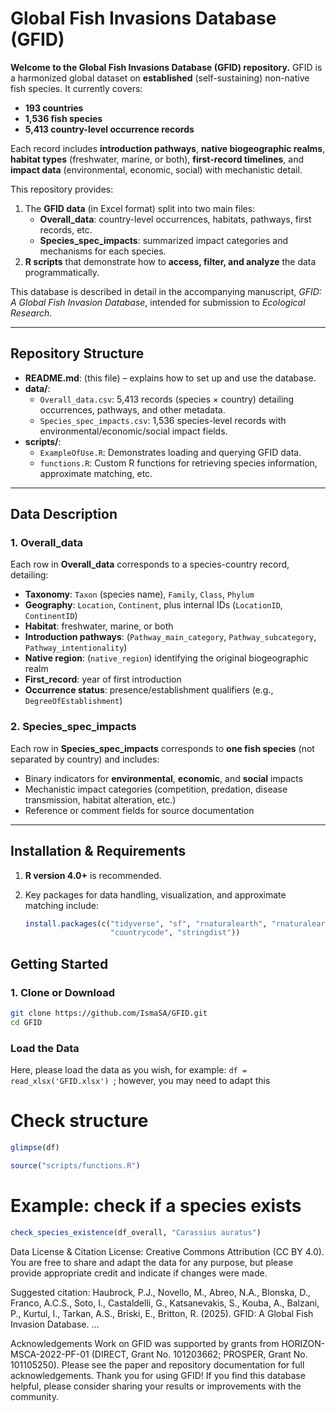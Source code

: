 # Global Fish Invasions Database (GFID)

**Welcome to the Global Fish Invasions Database (GFID) repository.** GFID is a harmonized global dataset on **established** (self-sustaining) non-native fish species. It currently covers:

- **193 countries**  
- **1,536 fish species**  
- **5,413 country-level occurrence records**  

Each record includes **introduction pathways**, **native biogeographic realms**, **habitat types** (freshwater, marine, or both), **first-record timelines**, and **impact data** (environmental, economic, social) with mechanistic detail.

This repository provides:

1. The **GFID data** (in Excel format) split into two main files:
   - **Overall_data**: country-level occurrences, habitats, pathways, first records, etc.
   - **Species_spec_impacts**: summarized impact categories and mechanisms for each species.
2. **R scripts** that demonstrate how to **access, filter, and analyze** the data programmatically.


This database is described in detail in the accompanying manuscript, _GFID: A Global Fish Invasion Database_, intended for submission to *Ecological Research*.

---

## Repository Structure

- **README.md**: (this file) – explains how to set up and use the database.
- **data/**:
  - `Overall_data.csv`: 5,413 records (species × country) detailing occurrences, pathways, and other metadata.
  - `Species_spec_impacts.csv`: 1,536 species-level records with environmental/economic/social impact fields.
- **scripts/**:
  - `ExampleOfUse.R`: Demonstrates loading and querying GFID data.
  - `functions.R`: Custom R functions for retrieving species information, approximate matching, etc.

---

## Data Description

### 1. Overall_data

Each row in **Overall_data** corresponds to a species-country record, detailing:

- **Taxonomy**: `Taxon` (species name), `Family`, `Class`, `Phylum`
- **Geography**: `Location`, `Continent`, plus internal IDs (`LocationID`, `ContinentID`)
- **Habitat**: freshwater, marine, or both
- **Introduction pathways**: (`Pathway_main_category`, `Pathway_subcategory`, `Pathway_intentionality`)
- **Native region**: (`native_region`) identifying the original biogeographic realm
- **First_record**: year of first introduction
- **Occurrence status**: presence/establishment qualifiers (e.g., `DegreeOfEstablishment`)

### 2. Species_spec_impacts

Each row in **Species_spec_impacts** corresponds to **one fish species** (not separated by country) and includes:

- Binary indicators for **environmental**, **economic**, and **social** impacts
- Mechanistic impact categories (competition, predation, disease transmission, habitat alteration, etc.)
- Reference or comment fields for source documentation

---

## Installation & Requirements

1. **R version 4.0+** is recommended.
2. Key packages for data handling, visualization, and approximate matching include:

   ```r
   install.packages(c("tidyverse", "sf", "rnaturalearth", "rnaturalearthdata",
                      "countrycode", "stringdist"))

## Getting Started

### 1. Clone or Download

```bash
git clone https://github.com/IsmaSA/GFID.git
cd GFID
```

### Load the Data
Here, please load the data as you wish, for example: ``` df = read_xlsx('GFID.xlsx')  ```; however, you may need to adapt this 

# Check structure
```r
glimpse(df)


 ```

```r
source("scripts/functions.R")
```

# Example: check if a species exists
```r
check_species_existence(df_overall, "Carassius auratus")
```

Data License & Citation
License: Creative Commons Attribution (CC BY 4.0). You are free to share and adapt the data for any purpose, but please provide appropriate credit and indicate if changes were made.

Suggested citation:
Haubrock, P.J., Novello, M., Abreo, N.A., Blonska, D., Franco, A.C.S., Soto, I., Castaldelli, G., Katsanevakis, S., Kouba, A., Balzani, P., Kurtul, I., Tarkan, A.S., Briski, E., Britton, R. (2025). GFID: A Global Fish Invasion Database. ...

Acknowledgements
Work on GFID was supported by grants from HORIZON-MSCA-2022-PF-01 (DIRECT, Grant No. 101203662; PROSPER, Grant No. 101105250). Please see the paper and repository documentation for full acknowledgements.
Thank you for using GFID! If you find this database helpful, please consider sharing your results or improvements with the community.

